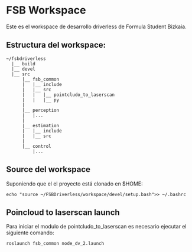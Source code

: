 # FSB Workspace
Este es el workspace de desarrollo driverless de Formula Student Bizkaia.


## Estructura del workspace:
```
~/fsbdriverless
  |__ build
  |__ devel
  |__ src
      |__ fsb_common
      |   |__ include
      |   |__ src
      |   |   |__ pointcludo_to_laserscan
      |   |   |__ py
      |
      |__ perception
      |   |...
      |
      |__ estimation
      |   |__ include
      |   |__ src
      |
      |__ control
          |...
```

## Source del workspace
Suponiendo que el el proyecto está clonado en $HOME:  
```
echo "source ~/FSBDriverless/workspace/devel/setup.bash">> ~/.bashrc
```

## Poincloud to laserscan launch
Para iniciar el modulo de pointcludo_to_laserscan es necesario ejecutar el
siguiente comando:
```
roslaunch fsb_common node_dv_2.launch
```
